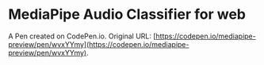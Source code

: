 # MediaPipe Audio Classifier for web

A Pen created on CodePen.io. Original URL: [https://codepen.io/mediapipe-preview/pen/wvxYYmy](https://codepen.io/mediapipe-preview/pen/wvxYYmy).

